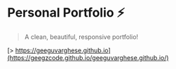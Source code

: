 # Personal Portfolio ⚡️ 
> A clean, beautiful, responsive portfolio!

[> https://geeguvarghese.github.io](https://geegzcode.github.io/geeguvarghese.github.io/)
